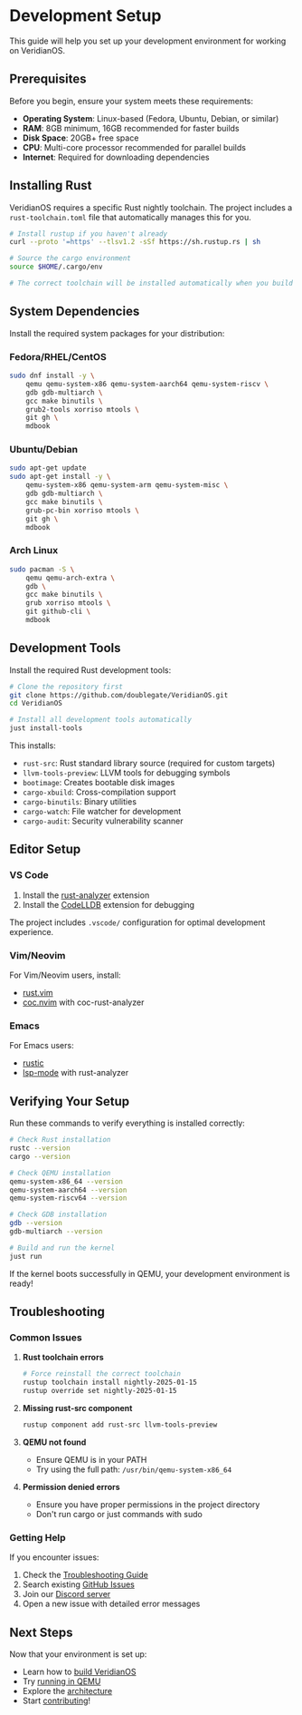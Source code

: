 # Development Setup

This guide will help you set up your development environment for working on VeridianOS.

## Prerequisites

Before you begin, ensure your system meets these requirements:

- **Operating System**: Linux-based (Fedora, Ubuntu, Debian, or similar)
- **RAM**: 8GB minimum, 16GB recommended for faster builds
- **Disk Space**: 20GB+ free space
- **CPU**: Multi-core processor recommended for parallel builds
- **Internet**: Required for downloading dependencies

## Installing Rust

VeridianOS requires a specific Rust nightly toolchain. The project includes a `rust-toolchain.toml` file that automatically manages this for you.

```bash
# Install rustup if you haven't already
curl --proto '=https' --tlsv1.2 -sSf https://sh.rustup.rs | sh

# Source the cargo environment
source $HOME/.cargo/env

# The correct toolchain will be installed automatically when you build
```

## System Dependencies

Install the required system packages for your distribution:

### Fedora/RHEL/CentOS

```bash
sudo dnf install -y \
    qemu qemu-system-x86 qemu-system-aarch64 qemu-system-riscv \
    gdb gdb-multiarch \
    gcc make binutils \
    grub2-tools xorriso mtools \
    git gh \
    mdbook
```

### Ubuntu/Debian

```bash
sudo apt-get update
sudo apt-get install -y \
    qemu-system-x86 qemu-system-arm qemu-system-misc \
    gdb gdb-multiarch \
    gcc make binutils \
    grub-pc-bin xorriso mtools \
    git gh \
    mdbook
```

### Arch Linux

```bash
sudo pacman -S \
    qemu qemu-arch-extra \
    gdb \
    gcc make binutils \
    grub xorriso mtools \
    git github-cli \
    mdbook
```

## Development Tools

Install the required Rust development tools:

```bash
# Clone the repository first
git clone https://github.com/doublegate/VeridianOS.git
cd VeridianOS

# Install all development tools automatically
just install-tools
```

This installs:
- `rust-src`: Rust standard library source (required for custom targets)
- `llvm-tools-preview`: LLVM tools for debugging symbols
- `bootimage`: Creates bootable disk images
- `cargo-xbuild`: Cross-compilation support
- `cargo-binutils`: Binary utilities
- `cargo-watch`: File watcher for development
- `cargo-audit`: Security vulnerability scanner

## Editor Setup

### VS Code

1. Install the [rust-analyzer](https://marketplace.visualstudio.com/items?itemName=rust-lang.rust-analyzer) extension
2. Install the [CodeLLDB](https://marketplace.visualstudio.com/items?itemName=vadimcn.vscode-lldb) extension for debugging

The project includes `.vscode/` configuration for optimal development experience.

### Vim/Neovim

For Vim/Neovim users, install:
- [rust.vim](https://github.com/rust-lang/rust.vim)
- [coc.nvim](https://github.com/neoclide/coc.nvim) with coc-rust-analyzer

### Emacs

For Emacs users:
- [rustic](https://github.com/brotzeit/rustic)
- [lsp-mode](https://github.com/emacs-lsp/lsp-mode) with rust-analyzer

## Verifying Your Setup

Run these commands to verify everything is installed correctly:

```bash
# Check Rust installation
rustc --version
cargo --version

# Check QEMU installation
qemu-system-x86_64 --version
qemu-system-aarch64 --version
qemu-system-riscv64 --version

# Check GDB installation
gdb --version
gdb-multiarch --version

# Build and run the kernel
just run
```

If the kernel boots successfully in QEMU, your development environment is ready!

## Troubleshooting

### Common Issues

1. **Rust toolchain errors**
   ```bash
   # Force reinstall the correct toolchain
   rustup toolchain install nightly-2025-01-15
   rustup override set nightly-2025-01-15
   ```

2. **Missing rust-src component**
   ```bash
   rustup component add rust-src llvm-tools-preview
   ```

3. **QEMU not found**
   - Ensure QEMU is in your PATH
   - Try using the full path: `/usr/bin/qemu-system-x86_64`

4. **Permission denied errors**
   - Ensure you have proper permissions in the project directory
   - Don't run cargo or just commands with sudo

### Getting Help

If you encounter issues:
1. Check the [Troubleshooting Guide](../project/troubleshooting.md)
2. Search existing [GitHub Issues](https://github.com/doublegate/VeridianOS/issues)
3. Join our [Discord server](https://discord.gg/veridian)
4. Open a new issue with detailed error messages

## Next Steps

Now that your environment is set up:
- Learn how to [build VeridianOS](./building.md)
- Try [running in QEMU](./running.md)
- Explore the [architecture](../architecture/overview.md)
- Start [contributing](../contributing/how-to.md)!